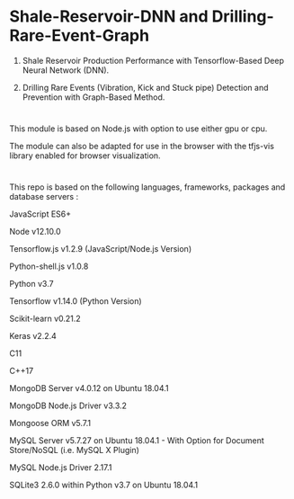 # Shale-Reservoir-DNN and Drilling-Rare-Event-Graph

1) Shale Reservoir Production Performance with Tensorflow-Based Deep Neural Network (DNN).

2) Drilling Rare Events (Vibration, Kick and Stuck pipe) Detection and Prevention with Graph-Based Method.

# 

This module is based on Node.js with option to use either gpu or cpu. 

The module can also be adapted for use in the browser with the tfjs-vis library enabled for browser visualization.

#

This repo is based on the following languages, frameworks, packages and database servers :

JavaScript ES6+

Node v12.10.0

Tensorflow.js v1.2.9 (JavaScript/Node.js Version)

Python-shell.js v1.0.8

Python v3.7

Tensorflow v1.14.0 (Python Version)

Scikit-learn v0.21.2

Keras v2.2.4

C11

C++17

MongoDB Server v4.0.12 on Ubuntu 18.04.1

MongoDB Node.js Driver v3.3.2

Mongoose ORM v5.7.1

MySQL Server v5.7.27 on Ubuntu 18.04.1 - With Option for Document Store/NoSQL (i.e. MySQL X Plugin)

MySQL Node.js Driver 2.17.1

SQLite3 2.6.0 within Python v3.7 on Ubuntu 18.04.1
